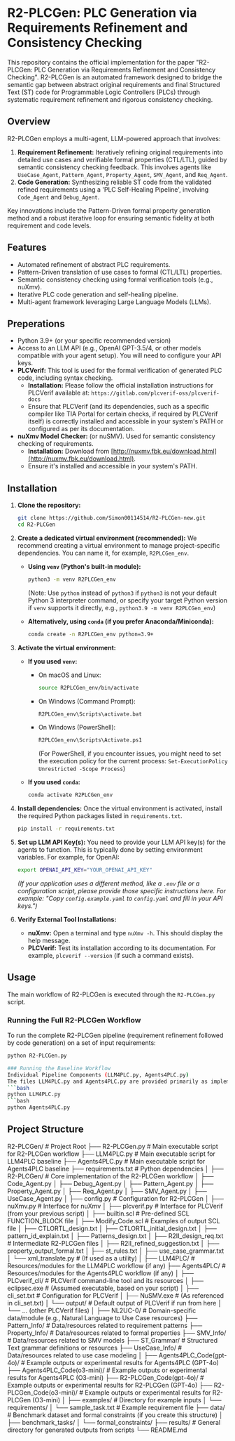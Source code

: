 # R2-PLCGen: PLC Generation via Requirements Refinement and Consistency Checking

This repository contains the official implementation for the paper "R2-PLCGen: PLC Generation via Requirements Refinement and Consistency Checking". R2-PLCGen is an automated framework designed to bridge the semantic gap between abstract original requirements and final Structured Text (ST) code for Programmable Logic Controllers (PLCs) through systematic requirement refinement and rigorous consistency checking.

## Overview

R2-PLCGen employs a multi-agent, LLM-powered approach that involves:

1.  **Requirement Refinement:** Iteratively refining original requirements into detailed use cases and verifiable formal properties (CTL/LTL), guided by semantic consistency checking feedback. This involves agents like `UseCase_Agent`, `Pattern_Agent`, `Property_Agent`, `SMV_Agent`, and `Req_Agent`.
2.  **Code Generation:** Synthesizing reliable ST code from the validated refined requirements using a 'PLC Self-Healing Pipeline', involving `Code_Agent` and `Debug_Agent`.

Key innovations include the Pattern-Driven formal property generation method and a robust iterative loop for ensuring semantic fidelity at both requirement and code levels.

## Features

*   Automated refinement of abstract PLC requirements.
*   Pattern-Driven translation of use cases to formal (CTL/LTL) properties.
*   Semantic consistency checking using formal verification tools (e.g., nuXmv).
*   Iterative PLC code generation and self-healing pipeline.
*   Multi-agent framework leveraging Large Language Models (LLMs).

## Preperations

*   Python 3.9+ (or your specific recommended version)
*   Access to an LLM API (e.g., OpenAI GPT-3.5/4, or other models compatible with your agent setup). You will need to configure your API keys.
*   **PLCVerif:** This tool is used for the formal verification of generated PLC code, including syntax checking.
    *   **Installation:** Please follow the official installation instructions for PLCVerif available at: `https://gitlab.com/plcverif-oss/plcverif-docs`
    *   Ensure that PLCVerif (and its dependencies, such as a specific compiler like TIA Portal for certain checks, if required by PLCVerif itself) is correctly installed and accessible in your system's PATH or configured as per its documentation.
*   **nuXmv Model Checker:** (or nuSMV). Used for semantic consistency checking of requirements.
    *   **Installation:** Download from [http://nuxmv.fbk.eu/download.html](http://nuxmv.fbk.eu/download.html).
    *   Ensure it's installed and accessible in your system's PATH.

## Installation

1. **Clone the repository:**

   ```bash
   git clone https://github.com/Simon00114514/R2-PLCGen-new.git
   cd R2-PLCGen
   ```

2. **Create a dedicated virtual environment (recommended):**
   We recommend creating a virtual environment to manage project-specific dependencies. You can name it, for example, `R2PLCGen_env`.

   * **Using `venv` (Python's built-in module):**

     ```bash
     python3 -m venv R2PLCGen_env 
     ```

     (Note: Use `python` instead of `python3` if `python3` is not your default Python 3 interpreter command, or specify your target Python version if `venv` supports it directly, e.g., `python3.9 -m venv R2PLCGen_env`)

   * **Alternatively, using `conda` (if you prefer Anaconda/Miniconda):**

     ```bash
     conda create -n R2PLCGen_env python=3.9+  
     ```

3. **Activate the virtual environment:**

   * **If you used `venv`:**

     * On macOS and Linux:

       ```bash
       source R2PLCGen_env/bin/activate
       ```

     * On Windows (Command Prompt):

       ```bash
       R2PLCGen_env\Scripts\activate.bat
       ```

     * On Windows (PowerShell):

       ```bash
       R2PLCGen_env\Scripts\Activate.ps1
       ```

       (For PowerShell, if you encounter issues, you might need to set the execution policy for the current process: `Set-ExecutionPolicy Unrestricted -Scope Process`)

   * **If you used `conda`:**

     ```bash
     conda activate R2PLCGen_env
     ```

4. **Install dependencies:**
   Once the virtual environment is activated, install the required Python packages listed in `requirements.txt`.

   ```bash
   pip install -r requirements.txt
   ```

5. **Set up LLM API Key(s):**
   You need to provide your LLM API key(s) for the agents to function. This is typically done by setting environment variables. For example, for OpenAI:

   ```bash
   export OPENAI_API_KEY="YOUR_OPENAI_API_KEY"
   ```

   *(If your application uses a different method, like a `.env` file or a configuration script, please provide those specific instructions here. For example: "Copy `config.example.yaml` to `config.yaml` and fill in your API keys.")*

6. **Verify External Tool Installations:**

   *   **nuXmv:** Open a terminal and type `nuXmv -h`. This should display the help message.
   *   **PLCVerif:** Test its installation according to its documentation. For example, `plcverif --version` (if such a command exists).

## Usage

The main workflow of R2-PLCGen is executed through the `R2-PLCGen.py` script.

### Running the Full R2-PLCGen Workflow

To run the complete R2-PLCGen pipeline (requirement refinement followed by code generation) on a set of input requirements:

```bash
python R2-PLCGen.py 

### Running the Baseline Workflow
Individual Pipeline Components (LLM4PLC.py, Agents4PLC.py)
The files LLM4PLC.py and Agents4PLC.py are provided primarily as implementations of baseline methods for comparison, as discussed in the paper. They may have their own specific command-line arguments and operational modes.
```bash
python LLM4PLC.py
```bash
python Agents4PLC.py

```

## Project Structure 
   
R2-PLCGen/                           # Project Root
├── R2-PLCGen.py                # Main executable script for R2-PLCGen workflow
├── LLM4PLC.py                  # Main executable script for LLM4PLC baseline
├── Agents4PLC.py               # Main executable script for Agents4PLC baseline
├── requirements.txt            # Python dependencies
│
├── R2-PLCGen/                  # Core implementation of the R2-PLCGen workflow
│   ├── Code_Agent.py
│   ├── Debug_Agent.py
│   ├── Pattern_Agent.py
│   ├── Property_Agent.py
│   ├── Req_Agent.py
│   ├── SMV_Agent.py
│   ├── UseCase_Agent.py
│   ├── config.py               # Configuration for R2-PLCGen
│   ├── nuXmv.py                # Interface for nuXmv
│   ├── plcverif.py             # Interface for PLCVerif (from your previous script)
│   ├── builtin.scl             # Pre-defined SCL FUNCTION_BLOCK file
│   ├── Modify_Code.scl         # Examples of output SCL file
│   ├── CTLORTL_design.txt
│   ├── CTLORTL_initial_design.txt
│   ├── pattern_id_explain.txt
│   ├── Patterns_design.txt
│   ├── R2II_design_req.txt     # Intermediate R2-PLCGen files
│   ├── R2II_refined_suggestion.txt
│   ├── property_output_formal.txt
│   ├── st_rules.txt
│   ├── use_case_grammar.txt
│   └── xml_translate.py        # (If used as a utility)
│
├── LLM4PLC/                    # Resources/modules for the LLM4PLC workflow (if any)
├── Agents4PLC/                 # Resources/modules for the Agents4PLC workflow (if any)
│
├── PLCverif_cli/               # PLCVerif command-line tool and its resources
│   ├── eclipsec.exe            # (Assumed executable, based on your script)
│   ├── cli_set.txt             # Configuration for PLCVerif
│   ├── NuSMV.exe               # (As referenced in cli_set.txt)
│   └── output/                 # Default output of PLCVerif if run from here
│   └── ... (other PLCVerif files)
│
├── NL2UC-0/                    # Domain-specific data/module (e.g., Natural Language to Use Case resources)
├── Pattern_Info/               # Data/resources related to requirement patterns
├── Property_Info/              # Data/resources related to formal properties
├── SMV_Info/                   # Data/resources related to SMV models
├── ST_Grammar/                 # Structured Text grammar definitions or resources
├── UseCase_Info/               # Data/resources related to use case modeling
│
├── Agents4PLC_Code(gpt-4o)/    # Example outputs or experimental results for Agents4PLC (GPT-4o)
├── Agents4PLC_Code(o3-mini)/   # Example outputs or experimental results for Agents4PLC (O3-mini)
├── R2-PLCGen_Code(gpt-4o)/     # Example outputs or experimental results for R2-PLCGen (GPT-4o)
├── R2-PLCGen_Code(o3-mini)/    # Example outputs or experimental results for R2-PLCGen (O3-mini)
│
├── examples/                   # Directory for example inputs
│   └── requirements/
│       └── sample_task.txt     # Example requirement file
├── data/                       # Benchmark dataset and formal constraints (if you create this structure)
│   ├── benchmark_tasks/
│   └── formal_constraints/
├── results/                    # General directory for generated outputs from scripts
└── README.md
